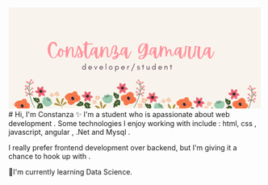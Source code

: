 


<!--
**constanzagamarra/constanzagamarra** is a ✨ _special_ ✨ repository because its `README.md` (this file) appears on your GitHub profile.

Here are some ideas to get you started:

- 🔭 I’m currently working on ...
- 🌱 I’m currently learning ...
- 👯 I’m looking to collaborate on ...
- 🤔 I’m looking for help with ...
- 💬 Ask me about ...
- 📫 How to reach me: ...
- 😄 Pronouns: ...
- ⚡ Fun fact: ...
-->

<img src="https://raw.githubusercontent.com/constanzagamarra/constanzagamarra/master/banner.png" >
# Hi, I'm Constanza ✨
I'm a student who is apassionate about web development . Some technologies I enjoy working with include : html, css , javascript, angular , .Net and Mysql .


I really prefer frontend development over backend, but I'm giving it a chance to hook up with .

🌱I'm currently learning Data Science. 
